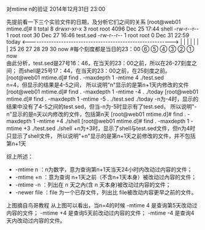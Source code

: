 对mtime n的验证
2014年12月31日
23:00
 
先提前看一下三个实验文件的日期，及分析它们之间的关系
[root@web01 mtime.d]# ll
total 8
drwxr-xr-x 3 root root 4096 Dec 25 17:44 shell
-rw-r--r-- 1 root root   30 Dec 27 16:46 test.sed
-rw-r--r-- 1 root root    0 Dec 31 22:59 today
<---------------------------------------------------------->
        |         |       |       |       |       |       |
       25     26    27    28    29    30   now              #每个刻度都是当日的23：00
       ⑥      ⑤     ④    ③     ②     ①   now     
由此分析，test.sed是27号16：46，在当天的23：00之前，所以在26-27刻度之间；
而shell是25号17：44，在当天的23：00之前，在25刻度之前。
[root@web01 mtime.d]# find . -maxdepth 1 -mtime 4
./test.sed   
n=4，但显示的结果是4-5之间，
所以说明"n"显示的是第n+1天内修改的文件
[root@web01 mtime.d]# find . -maxdepth 1 -mtime -4
.
./today
[root@web01 mtime.d]# find . -maxdepth 1 -mtime -5
.
./test.sed
./today
-n为-4时，显示的结果中没有了4-5之间的test.sed，但当-n为-5时显示有了test.sed，
所以说明"-n"显示的是n天以内修改的文件，包括第n天
[root@web01 mtime.d]# find . -maxdepth 1 -mtime +4
./shell
[root@web01 mtime.d]# find . -maxdepth 1 -mtime +3
./test.sed
./shell
+n为+3时，显示了shell与test.sed文件，但n为4时只显示了shell文件，
所以说明"+n"显示的是第n+1天之前修改的文件，并不包括第n+1天
 
综上所述：
*    -mtime  n ：n为数字，意为查询第n+1天当天24小时内改动过内容的文件；
*    -mtime +n ：意为查询 n+1天之前（不含n+1天本身）被改动过內容的文件；
*    -mtime -n ：列出在 n 天之內(含 n 天本身)被改动过内容的文件；
*    -newer file ：file 为一个已存文件，列出比 file被改动内容更早之前的文件。

上图摘自鸟哥教程
从上图可以看出，当n=4的时候
-mtime 4 是查询第5天改动过内容的文件；
-mtime +4 是查询5天前改动过内容的文件；
-mtime -4 是查询4天内改动过内容的文件。
 
